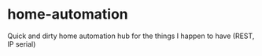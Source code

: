 # home-automation
Quick and dirty home automation hub for the things I happen to have (REST, IP serial)
